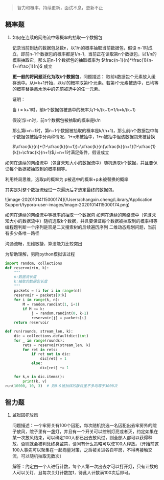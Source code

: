 > 智力和概率，持续更新，面试不息，更新不止

## 概率题

1. 如何在连续的网络流中等概率的抽取一个数据包

   记录当前到达的数据包总数n，以1/n的概率抽取当前数据包，假设 n-1时成立，即前n-1个数据包的概率都是1/n-1，当前正在读取第n个数据包，以1/n的概率抽取它，那么前n-1个数据包的抽取概率为 $\frac{n-1}{n}*\frac{1}{n-1}=\frac{1}{n}$ 成立

   **更一般的将问题泛化为取k个数据包**，问题描述： 
   取前k数据包个元素放入缓存池中。从i=k+1开始，以k/i的概率取第i个元素。若第i个元素被选中，已均等的概率替换蓄水池中的先前被选中的任一元素。 

   证明：

   当 i = k+1时，前k个数据包被选中的概率为1-k/(k+1)*1/k=k/(k+1)

   假设当i=n时，前n个数据包被抽取的概率是k/n

   那么第i=n+1时，第n+1个数据被抽取的概率是k/(n+1)，那么前n个数据包中每个数据包被抽中分两种情况，1+n未被抽中，1+n被抽中但该数据包未被替换

   $\cfrac{k}{n}*(1-\cfrac{k}{n+1})+\cfrac{k}{n}\cfrac{k}{n+1}(1-\cfrac{1}{k})=\cfrac{k}{n+1}$,i=n+1时满足条件，假设成立



如何在连续的网络流中（包含未知大小的数据流中）随机选取k个数据，并且要保证每个数据被抽取到的概率相等。

利用终局思维，选取p的概率为 p被选中的概率+p未被替换的概率

其实是对整个数据流经过一次遍历后才选定最终的数据包。



![image-20201014115000174](/Users/changxin.cheng/Library/Application Support/typora-user-images/image-20201014115000174.png)

如何在连续的网络流中等概率的抽取一个数据包
如何在连续的网络流中（包含未知大小的数据流中）随机选取k个数据，并且要保证每个数据被抽取到的概率相等
编程题判断一个序列是否是二叉搜索树的后续遍历序列
二维动态规划问题，当前有多少条唯一路径

沟通流畅，思维敏捷，算法能力比较突出





   为帮助理解，另附python模拟该过程

   ```python
   import random, collections
   def reservoir(n, k):
       """
       n:数据流长度
       k:抽取的数据包长度
       """
       packets = [i for i in range(n)]
       reservoir = packets[0:k]
       for i in range(k, n):
           M = random.randint(1, i+1)
           if M <= k:
               j = random.randint(0, k-1)
               reservoir[j] = packets[i]
       return reservoir
   
   def run(rounds, stream_len, k):
       dic = collections.defaultdict(int)
       for _ in range(rounds):
           rets = reservoir(stream_len, k)
           for ret in rets:
               if ret not in dic:
                   dic[ret] = 1
               else:
                   dic[ret] += 1
   
       for k,v in dic.items():
           print(k, v)
   run(10000, 10, 3)  # 则0-9被抽样的数目差不多均等于3000次
   ```



   ## 智力题

   1. 监狱囚犯放风

      问题描述：一个牢房关有100个囚犯，每次随机挑选一名囚犯出去牢房外的院子放风，院子里有一盏灯，并且有一个开关可以控制灯亮或者灭，约定如果在某一次放风结束，可以确定100人都已出去放风过，则全部人都可以获得释放，否则就会被判处终身监禁，请问有什么策略可以使100人释放。（开始前这100人事先可以聚集在一起商量对策，之后被关进各自牢房，不得再接触交流，可以随机抽取无数次）

      解答：约定由一个人进行计数，每个人第一次出去才可以打开灯，只有计数的人可以关灯，且每次关灯计数加1，待此人计数满100次后即可。